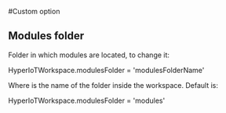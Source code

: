 #Custom option

## Modules folder 
Folder in which modules are located, to change it:

HyperIoTWorkspace.modulesFolder = 'modulesFolderName'

Where <moduleFolderName> is the name of the folder inside the workspace.
 Default is:


 HyperIoTWorkspace.modulesFolder = 'modules' 
